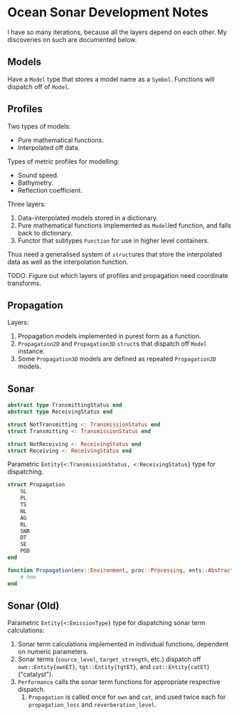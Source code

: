 # Ocean Sonar Development Notes

I have so many iterations,
because all the layers depend on each other.
My discoveries on such are documented below.

## Models

Have a `Model` type that stores a model name as a `Symbol`.
Functions will dispatch off of `Model`.

## Profiles

Two types of models:

* Pure mathematical functions.
* Interpolated off data.

Types of metric profiles for modelling:

* Sound speed.
* Bathymetry.
* Reflection coefficient.

Three layers:

1. Data-interpolated models stored in a dictionary.
2. Pure mathematical functions implemented as `Model`led function, and falls back to dictionary.
3. Functor that subtypes `Function` for use in higher level containers.

Thus need a generalised system of `struct`ures that store the interpolated data
as well as the interpolation function.

TODO: Figure out which layers of profiles and propagation need coordinate transforms.

## Propagation

Layers:

1. Propagation models implemented in purest form as a function.
2. `Propagation2D` and `Propagation3D` `struct`s that dispatch off `Model` instance.
3. Some `Propagation3D` models are defined as repeated `Propagation2D` models.

## Sonar

```julia
abstract type TransmittingStatus end
abstract type ReceivingStatus end

struct NotTransmitting <: TransmissionStatus end
struct Transmitting <: TransmissionStatus end

struct NotReceiving <: ReceivingStatus end
struct Receiving <: ReceivingStatus end
```

Parametric `Entity{<:TransmissionStatus, <:ReceivingStatus}` type for dispatching.

```julia
struct Propagation
    SL
    PL
    TS
    NL
    AG
    RL
    SNR
    DT
    SE
    POD
end

function Propagation(env::Environment, proc::Processing, ents::AbstractVector{<:Entity})
    # hmm
end
```

## Sonar (Old)

Parametric `Entity{<:EmissionType}` type for dispatching sonar term calculations:

1. Sonar term calculations implemented in individual functions, dependent on numeric parameters.
2. Sonar terms (`source_level`, `target_strength`, etc.) dispatch off `own::Entity{ownET}`, `tgt::Entity{tgtET}`, and `cat::Entity{catET}` ("catalyst").
3. `Performance` calls the sonar term functions for appropriate respective dispatch.
   1. `Propagation` is called once for `own` and `cat`, and used twice each for `propagation_loss` and `reverberation_level`.
